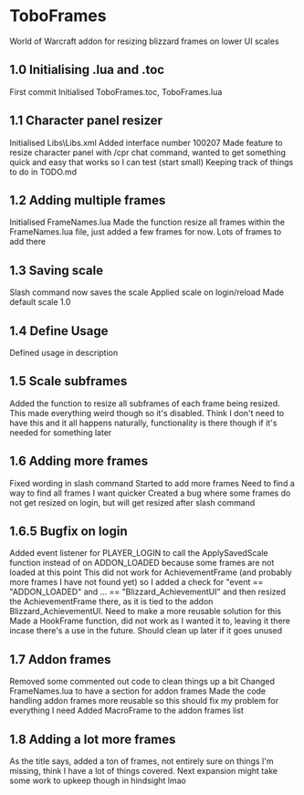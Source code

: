# ToboFrames
 World of Warcraft addon for resizing blizzard frames on lower UI scales

## 1.0 Initialising .lua and .toc
First commit
Initialised ToboFrames.toc, ToboFrames.lua

## 1.1 Character panel resizer
Initialised Libs\Libs.xml
Added interface number 100207
Made feature to resize character panel with /cpr chat command, wanted to get something quick and easy that works so I can test (start small)
Keeping track of things to do in TODO.md

## 1.2 Adding multiple frames
Initialised FrameNames.lua
Made the function resize all frames within the FrameNames.lua file, just added a few frames for now. Lots of frames to add there

## 1.3 Saving scale
Slash command now saves the scale
Applied scale on login/reload
Made default scale 1.0

## 1.4 Define Usage
Defined usage in description

## 1.5 Scale subframes
Added the function to resize all subframes of each frame being resized.
This made everything weird though so it's disabled.
Think I don't need to have this and it all happens naturally, functionality is there though if it's needed for something later

## 1.6 Adding more frames
Fixed wording in slash command
Started to add more frames
Need to find a way to find all frames I want quicker
Created a bug where some frames do not get resized on login, but will get resized after slash command

## 1.6.5 Bugfix on login
Added event listener for PLAYER_LOGIN to call the ApplySavedScale function instead of on ADDON_LOADED because some frames are not loaded at this point
This did not work for AchievementFrame (and probably more frames I have not found yet) so I added a check for "event == "ADDON_LOADED" and ... == "Blizzard_AchievementUI" and then resized the AchievementFrame there, as it is tied to the addon Blizzard_AchievementUI. Need to make a more reusable solution for this
Made a HookFrame function, did not work as I wanted it to, leaving it there incase there's a use in the future. Should clean up later if it goes unused

## 1.7 Addon frames
Removed some commented out code to clean things up a bit
Changed FrameNames.lua to have a section for addon frames
Made the code handling addon frames more reusable so this should fix my problem for everything I need
Added MacroFrame to the addon frames list

## 1.8 Adding a lot more frames
As the title says, added a ton of frames, not entirely sure on things I'm missing, think I have a lot of things covered. Next expansion might take some work to upkeep though in hindsight lmao